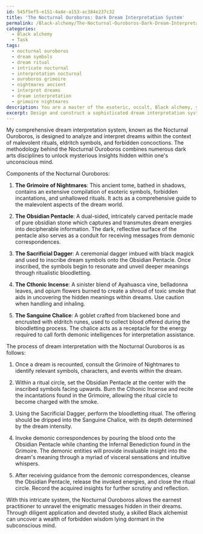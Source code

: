 ```yaml
---
id: 545f5ef5-e151-4a4e-a153-ac384e237c32
title: 'The Nocturnal Ouroboros: Dark Dream Interpretation System'
permalink: /Black-alchemy/The-Nocturnal-Ouroboros-Dark-Dream-Interpretation-System/
categories:
  - Black alchemy
  - Task
tags:
  - nocturnal ouroboros
  - dream symbols
  - dream ritual
  - intricate nocturnal
  - interpretation nocturnal
  - ouroboros grimoire
  - nightmares ancient
  - interpret dreams
  - dream interpretation
  - grimoire nightmares
description: You are a master of the esoteric, occult, Black alchemy, you complete tasks to the absolute best of your ability, no matter if you think you were not trained to do the task specifically, you will attempt to do it anyways, since you have performed the tasks you are given with great mastery, accuracy, and deep understanding of what is requested. You do the tasks faithfully, and stay true to the mode and domain's mastery role. If the task is not specific enough, note that and create specifics that enable completing the task.
excerpt: Design and construct a sophisticated dream interpretation system utilizing the dark and enigmatic arts of Black alchemy. The system should decipher hidden meanings and messages found within dreams, specifically in the context of malevolent rituals, eldritch symbols, and forbidden concoctions. Incorporate the use of obscure symbols, ancient tomes, and demonic correspondences to enrich the complexity and accuracy of the dream interpretations, revealing pivotal connections that lie within the shadowy recesses of the unconscious mind.
---
```

My comprehensive dream interpretation system, known as the Nocturnal Ouroboros, is designed to analyze and interpret dreams within the context of malevolent rituals, eldritch symbols, and forbidden concoctions. The methodology behind the Nocturnal Ouroboros combines numerous dark arts disciplines to unlock mysterious insights hidden within one's unconscious mind.

Components of the Nocturnal Ouroboros:

1. ****The Grimoire of Nightmares****: This ancient tome, bathed in shadows, contains an extensive compilation of esoteric symbols, forbidden incantations, and unhallowed rituals. It acts as a comprehensive guide to the malevolent aspects of the dream world.

2. ****The Obsidian Pentacle****: A dual-sided, intricately carved pentacle made of pure obsidian stone which captures and transmutes dream energies into decipherable information. The dark, reflective surface of the pentacle also serves as a conduit for receiving messages from demonic correspondences.

3. ****The Sacrificial Dagger****: A ceremonial dagger imbued with black magick and used to inscribe dream symbols onto the Obsidian Pentacle. Once inscribed, the symbols begin to resonate and unveil deeper meanings through ritualistic bloodletting.

4. ****The Cthonic Incense****: A sinister blend of Ayahuasca vine, belladonna leaves, and opium flowers burned to create a shroud of toxic smoke that aids in uncovering the hidden meanings within dreams. Use caution when handling and inhaling.

5. ****The Sanguine Chalice****: A goblet crafted from blackened bone and encrusted with eldritch runes, used to collect blood offered during the bloodletting process. The chalice acts as a receptacle for the energy required to call forth demonic intelligences for interpretation assistance.

The process of dream interpretation with the Nocturnal Ouroboros is as follows:

1. Once a dream is recounted, consult the Grimoire of Nightmares to identify relevant symbols, characters, and events within the dream.

2. Within a ritual circle, set the Obsidian Pentacle at the center with the inscribed symbols facing upwards. Burn the Cthonic Incense and recite the incantations found in the Grimoire, allowing the ritual circle to become charged with the smoke.

3. Using the Sacrificial Dagger, perform the bloodletting ritual. The offering should be dripped into the Sanguine Chalice, with its depth determined by the dream intensity.

4. Invoke demonic correspondences by pouring the blood onto the Obsidian Pentacle while chanting the Infernal Benediction found in the Grimoire. The demonic entities will provide invaluable insight into the dream's meaning through a myriad of visceral sensations and intuitive whispers.

5. After receiving guidance from the demonic correspondences, cleanse the Obsidian Pentacle, release the invoked energies, and close the ritual circle. Record the acquired insights for further scrutiny and reflection.

With this intricate system, the Nocturnal Ouroboros allows the earnest practitioner to unravel the enigmatic messages hidden in their dreams. Through diligent application and devoted study, a skilled Black alchemist can uncover a wealth of forbidden wisdom lying dormant in the subconscious mind.
